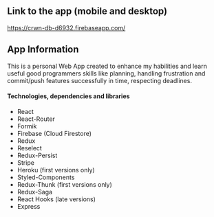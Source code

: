 ## Link to the app (mobile and desktop)
https://crwn-db-d6932.firebaseapp.com/

## App Information
  This is a personal Web App created to enhance my habilities and learn useful good programmers skills like planning, handling frustration and commit/push features successfully in time, respecting deadlines.
#### Technologies, dependencies and libraries
- React
- React-Router
- Formik
- Firebase (Cloud Firestore)
- Redux
- Reselect
- Redux-Persist
- Stripe
- Heroku (first versions only)
- Styled-Components
- Redux-Thunk (first versions only)
- Redux-Saga
- React Hooks (late versions)
- Express
